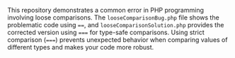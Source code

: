 This repository demonstrates a common error in PHP programming involving loose comparisons. The `looseComparisonBug.php` file shows the problematic code using `==`, and `looseComparisonSolution.php` provides the corrected version using `===` for type-safe comparisons.  Using strict comparison (`===`) prevents unexpected behavior when comparing values of different types and makes your code more robust.